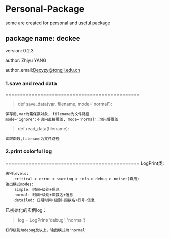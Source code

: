 # Personal-Package
some are created for personal and useful package

## package name: deckee

version: 0.2.3

author: Zhiyu YANG

author_email:Decyzy@tongji.edu.cn

### 1.save and read data
==============================================
>def save_data(var, filename, mode='normal'):

    保存用,var为需保存对象, filename为文件路径
    mode='ignore':不询问直接覆盖, mode='normal':询问后覆盖

>def read_data(filename):

    读取函数,filename为文件路径

### 2.print colorful log 
==============================================
LogPrint类:

    级别levels:
        critical > error > warning > info > debug > notset(弃用)
    输出模式modes:
        simple: 时间+级别+信息  
        normal: 时间+级别+函数名+信息
        detailed: 日期时间+级别+函数名+行号+信息
已初始化的实例log：
   > log = LogPrint('debug', 'normal')
   
    打印级别为debug及以上，输出模式为'normal'
